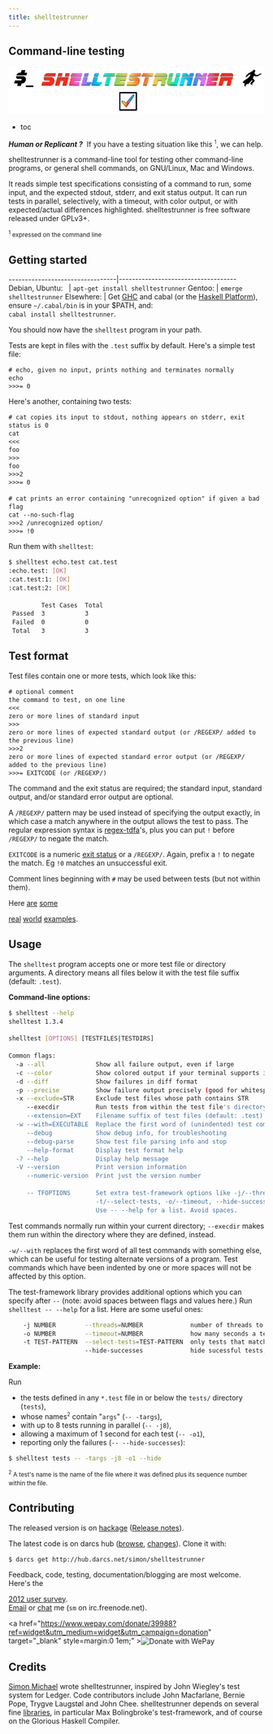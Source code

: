 ```yaml
---
title: shelltestrunner
---
```


<div id=title>
<h2>Command-line testing</h2>
<img src="site/title2.png">
</div>

* toc

***Human or Replicant ?***&nbsp;
If you have a testing situation like this <sup><small>1</small></sup>,
we can help.

shelltestrunner is a command-line tool for testing other command-line
programs, or general shell commands, on GNU/Linux, Mac and Windows.

It reads simple test specifications consisting of a command to run,
some input, and the expected stdout, stderr, and exit status output.  It
can run tests in parallel, selectively, with a timeout, with color
output, or with expected/actual differences highlighted.
shelltestrunner is free software released under GPLv3+.

<a name="note1">
<small><sup>1</sup> expressed on the command line</small>
</a>


## Getting started

---------------------------------|------------------------------------
Debian,&nbsp;Ubuntu:&nbsp;&nbsp; | `apt-get install shelltestrunner`
Gentoo:                          | `emerge shelltestrunner`
Elsewhere:                       | Get [GHC](http://haskell.org/ghc) and cabal (or the [Haskell Platform](http://haskell.org/platform)), ensure `~/.cabal/bin` is in your $PATH, and:<br>`cabal install shelltestrunner`.

You should now have the `shelltest` program in your path.

Tests are kept in files with the `.test` suffix by default. Here's a simple test file:
```
# echo, given no input, prints nothing and terminates normally
echo
>>>= 0
```

Here's another, containing two tests:
```
# cat copies its input to stdout, nothing appears on stderr, exit status is 0
cat
<<<
foo
>>>
foo
>>>2
>>>= 0

# cat prints an error containing "unrecognized option" if given a bad flag
cat --no-such-flag
>>>2 /unrecognized option/
>>>= !0
```

Run them with `shelltest`:
```bash
$ shelltest echo.test cat.test
:echo.test: [OK]
:cat.test:1: [OK]
:cat.test:2: [OK]

         Test Cases  Total      
 Passed  3           3          
 Failed  0           0          
 Total   3           3          
```

## Test format

<!-- Two formats are supported: -->

<!-- ### Old format -->

Test files contain one or more tests, which look like this:
```
# optional comment
the command to test, on one line
<<<
zero or more lines of standard input
>>>
zero or more lines of expected standard output (or /REGEXP/ added to the previous line)
>>>2
zero or more lines of expected standard error output (or /REGEXP/ added to the previous line)
>>>= EXITCODE (or /REGEXP/)
```

The command and the exit status are required; the standard input, standard output, and/or standard error output are optional.

A `/REGEXP/` pattern may be used instead of specifying the output
exactly, in which case a match anywhere in the output allows the test
to pass. The regular expression syntax is
[regex-tdfa](http://hackage.haskell.org/package/regex-tdfa)'s, plus
you can put `!` before `/REGEXP/` to negate the match.

`EXITCODE` is a numeric [exit status](http://en.wikipedia.org/wiki/Exit_status)
or a `/REGEXP/`. Again, prefix a `!` to negate the match. Eg `!0` matches an unsuccessful exit. 

Comment lines beginning with `#` may be used between tests (but not within them).

Here
[are](http://hub.darcs.net/simon/shelltestrunner/tests)
[some](http://hub.darcs.net/simon/hledger/tests)
<!-- [more](https://github.com/yesodweb/yesod/tree/master/yesod/test) -->
[real](https://github.com/bjpop/berp/tree/master/test/regression)
[world](https://github.com/magthe/cblrepo/tree/master/tests)
[examples](http://code.google.com/p/eddie/source/browse/#hg%2Ftests).

<!--
### New format (1.4+)

Test files contain one or more test groups consisting of:

- optional standard input, following `<` or `<<<`
- one or more tests. A test consists of:

  - a one-line command, beginning with `$` or `$$$`
  - optional standard output (following `>` or `>>>`) and/or standard error output (following `>2` or `>>>2`) specifications
  - an optional exit status specification (following `>=` or `>>>=`)
-->


## Usage

The `shelltest` program accepts one or more test file or directory arguments.
A directory means all files below it with the test file suffix (default: `.test`).

**Command-line options:**
```bash
$ shelltest --help
shelltest 1.3.4

shelltest [OPTIONS] [TESTFILES|TESTDIRS]

Common flags:
  -a --all              Show all failure output, even if large
  -c --color            Show colored output if your terminal supports it
  -d --diff             Show failures in diff format
  -p --precise          Show failure output precisely (good for whitespace)
  -x --exclude=STR      Exclude test files whose path contains STR
     --execdir          Run tests from within the test file's directory
     --extension=EXT    Filename suffix of test files (default: .test)
  -w --with=EXECUTABLE  Replace the first word of (unindented) test commands
     --debug            Show debug info, for troubleshooting
     --debug-parse      Show test file parsing info and stop
     --help-format      Display test format help
  -? --help             Display help message
  -V --version          Print version information
     --numeric-version  Print just the version number

     -- TFOPTIONS       Set extra test-framework options like -j/--threads,
                        -t/--select-tests, -o/--timeout, --hide-successes.
                        Use -- --help for a list. Avoid spaces.
```

Test commands normally run within your current directory; `--execdir`
makes them run within the directory where they are defined, instead.

`-w/--with` replaces the first word of all test commands with something
else, which can be useful for testing alternate versions of a
program. Test commands which have been indented by one or more spaces will
not be affected by this option.

The test-framework library provides additional options which you can
specify after `--` (note: avoid spaces between flags and values here.)
Run `shelltest -- --help` for a list. Here are some useful ones:
```bash
    -j NUMBER        --threads=NUMBER             number of threads to use to run tests
    -o NUMBER        --timeout=NUMBER             how many seconds a test should be run for before giving up, by default
    -t TEST-PATTERN  --select-tests=TEST-PATTERN  only tests that match at least one glob pattern given by an instance of this argument will be run
                     --hide-successes             hide sucessful tests, and only show failures
````

**Example:**

Run

- the tests defined in any `*.test` file in or below the `tests/` directory (`tests`),
- whose names<sup><small>2</small></sup> contain "`args`" (`-- -targs`),
- with up to 8 tests running in parallel (`-- -j8`),
- allowing a maximum of 1 second for each test (`-- -o1`),
- reporting only the failures (`-- --hide-successes`):

````bash
$ shelltest tests -- -targs -j8 -o1 --hide
````
<a name="note2"><small><sup>2</sup>
A test's name is the name of the file where it was defined plus its sequence number within the file.
</small></a>

## Contributing

 The released version is on [hackage](http://hackage.haskell.org/package/shelltestrunner)
 ([Release notes](http://hackage.haskell.org/package/shelltestrunner/changelog)).

 The latest code is on darcs hub
 ([browse](http://hub.darcs.net/simon/shelltestrunner/shelltest.hs),
 [changes](http://hub.darcs.net/simon/shelltestrunner/changes)).
 Clone it with:

    $ darcs get http://hub.darcs.net/simon/shelltestrunner

 Feedback, code, testing, documentation/blogging are most welcome.
 Here's the
 <!-- [2012 user survey](https://docs.google.com/spreadsheet/viewform?formkey=dGpZSzdhWHlCUkJpR2hjX1MwMWFoUEE6MA#gid=3) -->
 [2012 user survey](https://docs.google.com/spreadsheet/pub?key=0Au47MrJax8HpdGpZSzdhWHlCUkJpR2hjX1MwMWFoUEE&single=true&gid=3&output=html).  
 [Email](mailto:simon@joyful.com?subject=shelltestrunner) or
 [chat](irc://irc.freenode.net/#haskell) me (`sm` on irc.freenode.net).  

 <a href="https://www.wepay.com/donate/39988?ref=widget&utm_medium=widget&utm_campaign=donation"
    target="_blank" style=margin:0 1em;"
    ><img style="vertical-align:middle;" src="https://www.wepay.com/img/widgets/donate_with_wepay.png" alt="Donate with WePay" /></a>

## Credits

[Simon Michael](http://joyful.com) wrote shelltestrunner, inspired by John Wiegley's test system for Ledger.
Code contributors include
John Macfarlane,
Bernie Pope,
Trygve Laugstøl
and John Chee.
shelltestrunner depends on
several fine [libraries](http://hackage.haskell.org/package/shelltestrunner),
in particular Max Bolingbroke's test-framework,
and of course on the Glorious Haskell Compiler.

<!-- http://www.explore-science-fiction-movies.com/blade-runner-movie-quotes.html -->
